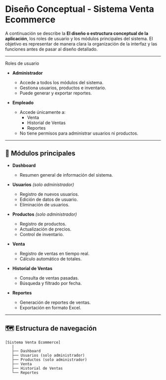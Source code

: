 # Diseño Conceptual - Sistema Venta Ecommerce

A continuación se describe la **El diseño o estructura conceptual de la aplicación**, los roles de usuario y los módulos principales del sistema. El objetivo es representar de manera clara la organización de la interfaz y las funciones antes de pasar al diseño detallado.

---

 Roles de usuario

- **Administrador**
  - Accede a todos los módulos del sistema.
  - Gestiona usuarios, productos e inventario.
  - Puede generar y exportar reportes.

- **Empleado**
  - Accede únicamente a:
    - Venta
    - Historial de Ventas
    - Reportes
  - No tiene permisos para administrar usuarios ni productos.

---

## 📂 Módulos principales

- **Dashboard**
  - Resumen general de información del sistema.

- **Usuarios** *(solo administrador)*
  - Registro de nuevos usuarios.
  - Edición de datos de usuario.
  - Eliminación de usuarios.

- **Productos** *(solo administrador)*
  - Registro de productos.
  - Actualización de precios.
  - Control de inventario.

- **Venta**
  - Registro de ventas en tiempo real.
  - Cálculo automático de totales.

- **Historial de Ventas**
  - Consulta de ventas pasadas.
  - Búsqueda y filtrado por fecha.

- **Reportes**
  - Generación de reportes de ventas.
  - Exportación en formato Excel.

---

## 🗺️ Estructura de navegación

```plaintext
[Sistema Venta Ecommerce]
   |
   ├── Dashboard
   ├── Usuarios (solo administrador)
   ├── Productos (solo administrador)
   ├── Venta
   ├── Historial de Ventas
   └── Reportes
